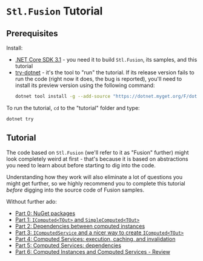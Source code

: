 # `Stl.Fusion` Tutorial

## Prerequisites

Install: 
- [.NET Core SDK 3.1](https://dotnet.microsoft.com/download) - you need it
  to build `Stl.Fusion`, its samples, and this tutorial
- [try-dotnet](https://github.com/dotnet/try/blob/master/DotNetTryLocal.md) -
  it's the tool to "run" the tutorial. If its release version fails to run
  the code (right now it does, the bug is reported), you'll need to install 
  its preview version using the following command:
  ```bash
  dotnet tool install -g --add-source "https://dotnet.myget.org/F/dotnet-try/api/v3/index.json" Microsoft.dotnet-try
  ```

To run the tutorial, `cd` to the "tutorial" folder and type:
```bash
dotnet try
```

## Tutorial

The code based on `Stl.Fusion` (we'll refer to it as "Fusion" further)
might look completely weird at first - that's because it is based
on abstractions you need to learn about before starting
to dig into the code. 

Understanding how they work will also eliminate a lot
of questions you might get further, so we highly recommend you
to complete this tutorial *before* digging into the source
code of Fusion samples.

Without further ado:
* [Part 0: NuGet packages](./Part00.md)
* [Part 1: `IComputed<TOut>` and `SimpleComputed<TOut>`](./Part01.md)
* [Part 2: Dependencies between computed instances](./Part02.md)
* [Part 3: `IComputedService` and a nicer way to create `IComputed<TOut>`](./Part03.md)
* [Part 4: Computed Services: execution, caching, and invalidation](./Part04.md)
* [Part 5: Computed Services: dependencies](./Part05.md)
* [Part 6: Computed Instances and Computed Services - Review](./Part06.md)

